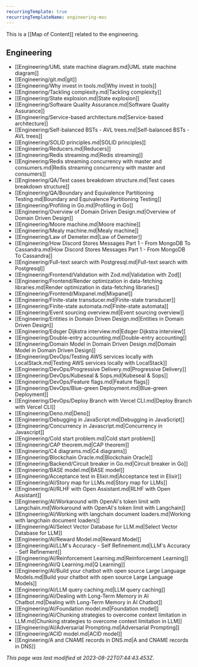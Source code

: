 ```yaml
---
recurringTemplate: true
recurringTemplateName: engineering-moc
---
```


This is a [[Map of Content]] related to the engineering.

## Engineering

- [[Engineering/UML state machine diagram.md|UML state machine diagram]]
- [[Engineering/git.md|git]]
- [[Engineering/Why invest in tools.md|Why invest in tools]]
- [[Engineering/Tackling complexity.md|Tackling complexity]]
- [[Engineering/State explosion.md|State explosion]]
- [[Engineering/Software Quality Assurance.md|Software Quality Assurance]]
- [[Engineering/Service-based architecture.md|Service-based architecture]]
- [[Engineering/Self-balanced BSTs - AVL trees.md|Self-balanced BSTs - AVL trees]]
- [[Engineering/SOLID principles.md|SOLID principles]]
- [[Engineering/Reducers.md|Reducers]]
- [[Engineering/Redis streaming.md|Redis streaming]]
- [[Engineering/Redis streaming concurrency with master and consumers.md|Redis streaming concurrency with master and consumers]]
- [[Engineering/QA/Test cases breakdown structure.md|Test cases breakdown structure]]
- [[Engineering/QA/Boundary and Equivalence Partitioning Testing.md|Boundary and Equivalence Partitioning Testing]]
- [[Engineering/Profiling in Go.md|Profiling in Go]]
- [[Engineering/Overview of Domain Driven Design.md|Overview of Domain Driven Design]]
- [[Engineering/Moore machine.md|Moore machine]]
- [[Engineering/Mealy machine.md|Mealy machine]]
- [[Engineering/Law of Demeter.md|Law of Demeter]]
- [[Engineering/How Discord Stores Messages  Part 1 - From MongoDB To Cassandra.md|How Discord Stores Messages  Part 1 - From MongoDB To Cassandra]]
- [[Engineering/Full-text search with Postgresql.md|Full-text search with Postgresql]]
- [[Engineering/Frontend/Validation with Zod.md|Validation with Zod]]
- [[Engineering/Frontend/Render optimization in data-fetching libraries.md|Render optimization in data-fetching libraries]]
- [[Engineering/Frontend/Mixpanel.md|Mixpanel]]
- [[Engineering/Finite-state transducer.md|Finite-state transducer]]
- [[Engineering/Finite-state automata.md|Finite-state automata]]
- [[Engineering/Event sourcing overview.md|Event sourcing overview]]
- [[Engineering/Entities in Domain Driven Design.md|Entities in Domain Driven Design]]
- [[Engineering/Edsger Dijkstra interview.md|Edsger Dijkstra interview]]
- [[Engineering/Double-entry accounting.md|Double-entry accounting]]
- [[Engineering/Domain Model in Domain Driven Design.md|Domain Model in Domain Driven Design]]
- [[Engineering/DevOps/Testing AWS services locally with LocalStack.md|Testing AWS services locally with LocalStack]]
- [[Engineering/DevOps/Progressive Delivery.md|Progressive Delivery]]
- [[Engineering/DevOps/Kubeseal & Sops.md|Kubeseal & Sops]]
- [[Engineering/DevOps/Feature flags.md|Feature flags]]
- [[Engineering/DevOps/Blue-green Deployment.md|Blue-green Deployment]]
- [[Engineering/DevOps/Deploy Branch with Vercel CLI.md|Deploy Branch with Vercel CLI]]
- [[Engineering/Deno.md|Deno]]
- [[Engineering/Debugging in JavaScript.md|Debugging in JavaScript]]
- [[Engineering/Concurrency in Javascript.md|Concurrency in Javascript]]
- [[Engineering/Cold start problem.md|Cold start problem]]
- [[Engineering/CAP theorem.md|CAP theorem]]
- [[Engineering/C4 diagrams.md|C4 diagrams]]
- [[Engineering/Blockchain Oracle.md|Blockchain Oracle]]
- [[Engineering/Backend/Circuit breaker in Go.md|Circuit breaker in Go]]
- [[Engineering/BASE model.md|BASE model]]
- [[Engineering/Acceptance test in Elixir.md|Acceptance test in Elixir]]
- [[Engineering/AI/Story map for LLMs.md|Story map for LLMs]]
- [[Engineering/AI/RLHF with Open Assistant.md|RLHF with Open Assistant]]
- [[Engineering/AI/Workaround with OpenAI's token limit with Langchain.md|Workaround with OpenAI's token limit with Langchain]]
- [[Engineering/AI/Working with langchain document loaders.md|Working with langchain document loaders]]
- [[Engineering/AI/Select Vector Database for LLM.md|Select Vector Database for LLM]]
- [[Engineering/AI/Reward Model.md|Reward Model]]
- [[Engineering/AI/LLM's Accuracy - Self Refinement.md|LLM's Accuracy - Self Refinement]]
- [[Engineering/AI/Reinforcement Learning.md|Reinforcement Learning]]
- [[Engineering/AI/Q Learning.md|Q Learning]]
- [[Engineering/AI/Build your chatbot with open source Large Language Models.md|Build your chatbot with open source Large Language Models]]
- [[Engineering/AI/LLM query caching.md|LLM query caching]]
- [[Engineering/AI/Dealing with Long-Term Memory in AI Chatbot.md|Dealing with Long-Term Memory in AI Chatbot]]
- [[Engineering/AI/Foundation model.md|Foundation model]]
- [[Engineering/AI/Chunking strategies to overcome context limitation in LLM.md|Chunking strategies to overcome context limitation in LLM]]
- [[Engineering/AI/Adversarial Prompting.md|Adversarial Prompting]]
- [[Engineering/ACID model.md|ACID model]]
- [[Engineering/A and CNAME records in DNS.md|A and CNAME records in DNS]]


*This page was last modified at 2023-08-22T07:44:43.453Z*.
